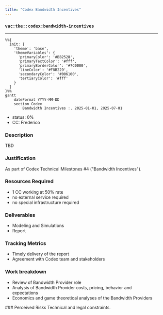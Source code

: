```yaml
---
title: "Codex Bandwidth Incentives"
---
```

### `vac:tke::codex:bandwidth-incentives`
---

```mermaid
%%{ 
  init: { 
    'theme': 'base', 
    'themeVariables': { 
      'primaryColor': '#BB2528', 
      'primaryTextColor': '#fff', 
      'primaryBorderColor': '#7C0000', 
      'lineColor': '#F8B229', 
      'secondaryColor': '#006100', 
      'tertiaryColor': '#fff' 
    } 
  } 
}%%
gantt
	dateFormat YYYY-MM-DD
	section Codex
		Bandwidth Incentives :, 2025-01-01, 2025-07-01
```

- status: 0%
- CC: Frederico

### Description
TBD

### Justification
As part of Codex Technical Milestones #4 ("Bandwidth Incentives").

### Resources Required
- 1 CC working at 50% rate
- no external service required
- no special infrastructure required

### Deliverables
- Modeling and Simulations
- Report 

### Tracking Metrics
- Timely delivery of the report
- Agreement with Codex team and stakeholders

### Work breakdown
- Review of Bandwidth Provider role
- Analysis of Bandwidth Provider costs, pricing, behavior and expectations
- Economics and game theoretical analyses of the Bandwidth Providers

### Perceived Risks
Technical and legal constraints.
